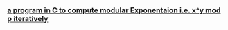 ### [a program in C to compute modular Exponentaion i.e. x^y mod p iteratively](https://github.com/Pragya2056/Cryptography/blob/master/computing%20modular%20Exponentaion%20i.e.%20x%5Ey%20mod%20p%20iteratively/Index.cpp)